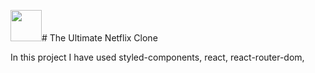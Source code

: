 
<img src="https://user-images.githubusercontent.com/76589507/113987811-70207f80-986c-11eb-804e-df35d501f0f6.png" width="50px"/># The Ultimate Netflix Clone 

In this project I have used styled-components, react, react-router-dom,  
